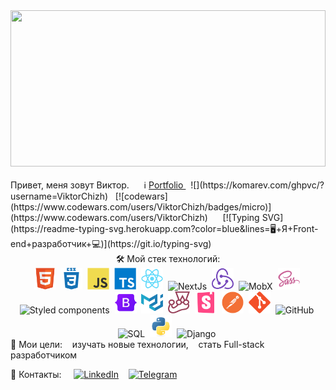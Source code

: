 <div align="center">
  <img src="https://media.giphy.com/media/dWesBcTLavkZuG35MI/giphy.gif" width="100%" height="250"  />
</div></br>
Привет, меня зовут Виктор. &nbsp;&nbsp;&nbsp;&nbsp;  ℹ️ <a href='http://viktorchizh.github.io/portfolio/'>  Portfolio </a> &nbsp; ![](https://komarev.com/ghpvc/?username=ViktorChizh) &nbsp; [![codewars](https://www.codewars.com/users/ViktorChizh/badges/micro)](https://www.codewars.com/users/ViktorChizh) &nbsp;&nbsp;&nbsp;&nbsp; [![Typing SVG](https://readme-typing-svg.herokuapp.com?color=blue&lines=🖥️+Я+Front-end+разработчик+💻)](https://git.io/typing-svg)

 <div align="center"> 🛠️  Мой стек технологий: </br>
   <img src="https://github.com/devicons/devicon/blob/master/icons/html5/html5-original.svg" title="HTML5" alt="HTML5" width="35" height="35"/>&nbsp;
   <img src="https://github.com/devicons/devicon/blob/master/icons/css3/css3-plain-wordmark.svg"  title="CSS3" alt="CSS3" width="35" height="35"/>&nbsp;
   <img src="https://github.com/devicons/devicon/blob/master/icons/javascript/javascript-original.svg" title="JavaScript" alt="JavaScript" width="35" height="35"/>&nbsp;
   <img src="https://github.com/devicons/devicon/blob/master/icons/typescript/typescript-plain.svg" title="TypeScript" alt="TypeScript" width="35" height="35"/>&nbsp;
   <img src="https://github.com/devicons/devicon/blob/master/icons/react/react-original.svg" title="React" alt="React" width="35" height="35"/>&nbsp;
   <img src="https://encrypted-tbn0.gstatic.com/images?q=tbn:ANd9GcQwxD-73xOga0UQ2WYXy--NVfXueTWKyk9qNg&usqp=CAU" title="NextJs" alt="NextJs" width="35" height="35"/>&nbsp;
   <img src="https://github.com/devicons/devicon/blob/master/icons/redux/redux-original.svg" title="Redux" alt="Redux " width="35" height="35"/>&nbsp;
   <img src="https://mobx.js.org/img/mobx.png" title="MobX" alt="MobX" width="35" height="35"/>&nbsp;
   <img src="https://github.com/devicons/devicon/blob/master/icons/sass/sass-original.svg" title="SASS" alt="SASS" width="35" height="35"/>&nbsp;
   <img src="https://avatars.githubusercontent.com/u/20658825?s=48&v=4" title="Styled components" alt="Styled components" width="35" height="35"/>&nbsp;
   <img src="https://github.com/devicons/devicon/blob/master/icons/bootstrap/bootstrap-original.svg" title="Bootstrap" alt="Bootstrap" width="35" height="35"/>&nbsp;
   <img src="https://github.com/devicons/devicon/blob/master/icons/materialui/materialui-original.svg" title="MaterialUI" alt="MaterialUI" width="35" height="35"/>&nbsp;
   <img src="https://github.com/devicons/devicon/blob/master/icons/jest/jest-plain.svg" title="Jest" alt="Jest" width="35" height="35"/>&nbsp;
   <img src="https://github.com/devicons/devicon/blob/master/icons/storybook/storybook-original.svg" title="Storybook" alt="Storybook" width="35" height="35"/>&nbsp;
   <img src="https://github.com/devicons/devicon/blob/master/icons/postman/postman-original.svg" title="Postman" alt="Postman" width="35" height="35"/>&nbsp;
   <img src="https://github.com/devicons/devicon/blob/master/icons/git/git-original.svg" title="Git" alt="Git" width="35" height="35"/>&nbsp;
   <img src="https://upload.wikimedia.org/wikipedia/commons/thumb/c/c2/GitHub_Invertocat_Logo.svg/350px-GitHub_Invertocat_Logo.svg.png" title="GitHub" alt="GitHub" width="35" height="35"/>&nbsp;
   <img src="https://upload.wikimedia.org/wikipedia/commons/6/6f/Sql_database_shortcut_icon.png" title="SQL" alt="SQL" width="35" height="35"/>&nbsp;
   <img src="https://github.com/devicons/devicon/blob/master/icons/python/python-original.svg" title="Python" alt="Python" width="35" height="35"/>&nbsp;
   <img src="https://avatars.githubusercontent.com/u/27804?s=48&v=4" title="Django" alt="Django" width="35" height="35"/>&nbsp;
</div> 
🎯  Мои цели:     &nbsp;&nbsp; изучать новые технологии, &nbsp;&nbsp;  стать Full-stack разработчиком

📲  Контакты:  &nbsp;&nbsp;&nbsp;&nbsp;<a href="https://www.linkedin.com/in/ViktorChizh/"><img width="125" src="https://img.shields.io/badge/LinkedIn-blue?style=for-the-badge&logo=linkedin&logoColor=white" alt="LinkedIn"/></a>&nbsp;&nbsp;&nbsp;&nbsp;<a href="https://t.me/ViktorChizh"><img width="125" src="https://img.shields.io/badge/Telegram-blue?style=for-the-badge&logo=telegram&logoColor=white" alt="Telegram"/></a>
<!-- <a href='http://viktorchizh.github.io/portfolio/'>Привет, меня зовут Виктор.<a> -->
<!-- [![GitHub Streak](http://github-readme-streak-stats.herokuapp.com?user=ViktorChizh&theme=dark&background=000000)](https://git.io/streak-stats) -->
<!-- [![Top Langs](https://github-readme-stats.vercel.app/api/top-langs/?username=ViktorChizh&layout=compact&theme=vision-friendly-dark)](https://github.com/anuraghazra/github-readme-stats) &nbsp;&nbsp;&nbsp;&nbsp; ![Anurag's GitHub stats](https://github-readme-stats.vercel.app/api?username=ViktorChizh&theme=vision-friendly-dark&hide=contribs,prs) -->
   <!-- <img src="https://upload.wikimedia.org/wikipedia/commons/thumb/9/9a/Visual_Studio_Code_1.35_icon.svg/120px-Visual_Studio_Code_1.35_icon.svg.png" title="VScode" alt="VScode" width="35" height="35"/>&nbsp; -->
   <!-- <img src="https://github.com/devicons/devicon/blob/master/icons/webstorm/webstorm-original.svg" title="WebStorm" alt="WebStorm" width="35" height="35"/>&nbsp; -->
